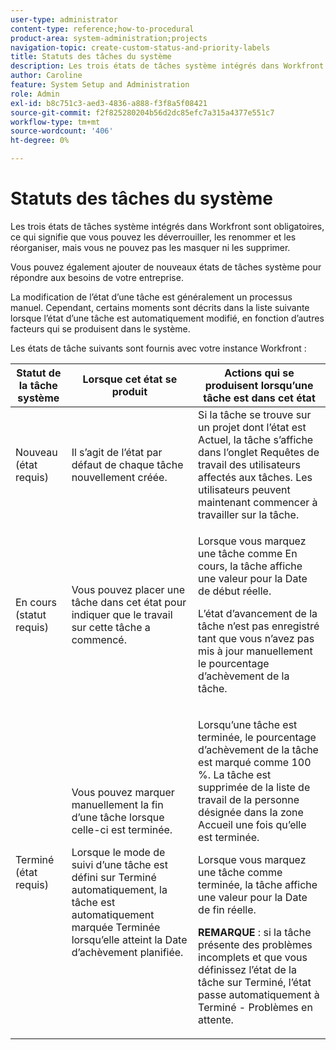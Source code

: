```yaml
---
user-type: administrator
content-type: reference;how-to-procedural
product-area: system-administration;projects
navigation-topic: create-custom-status-and-priority-labels
title: Statuts des tâches du système
description: Les trois états de tâches système intégrés dans Workfront sont obligatoires, ce qui signifie que vous pouvez les déverrouiller, les renommer et les réorganiser, mais vous ne pouvez pas les masquer ni les supprimer. Vous pouvez également ajouter de nouveaux états de tâches système pour répondre aux besoins de votre entreprise. La modification de l’état d’une tâche est généralement un processus manuel, mais parfois l’état d’une tâche est modifié automatiquement, en fonction d’autres facteurs qui se produisent dans le système.
author: Caroline
feature: System Setup and Administration
role: Admin
exl-id: b8c751c3-aed3-4836-a888-f3f8a5f08421
source-git-commit: f2f825280204b56d2dc85efc7a315a4377e551c7
workflow-type: tm+mt
source-wordcount: '406'
ht-degree: 0%

---
```


# Statuts des tâches du système

Les trois états de tâches système intégrés dans Workfront sont obligatoires, ce qui signifie que vous pouvez les déverrouiller, les renommer et les réorganiser, mais vous ne pouvez pas les masquer ni les supprimer.

Vous pouvez également ajouter de nouveaux états de tâches système pour répondre aux besoins de votre entreprise.

La modification de l’état d’une tâche est généralement un processus manuel. Cependant, certains moments sont décrits dans la liste suivante lorsque l’état d’une tâche est automatiquement modifié, en fonction d’autres facteurs qui se produisent dans le système.

Les états de tâche suivants sont fournis avec votre instance Workfront :

<table style="table-layout:auto"> 
 <col> 
 <col> 
 <col> 
 <thead> 
  <tr> 
   <th>Statut de la tâche système</th> 
   <th>Lorsque cet état se produit</th> 
   <th>Actions qui se produisent lorsqu’une tâche est dans cet état</th> 
  </tr> 
 </thead> 
 <tbody> 
  <tr> 
   <td>Nouveau (état requis)</td> 
   <td>Il s’agit de l’état par défaut de chaque tâche nouvellement créée.</td> 
   <td>Si la tâche se trouve sur un projet dont l’état est Actuel, la tâche s’affiche dans l’onglet Requêtes de travail des utilisateurs affectés aux tâches. Les utilisateurs peuvent maintenant commencer à travailler sur la tâche.</td> 
  </tr> 
  <tr> 
   <td>En cours (statut requis)</td> 
   <td>Vous pouvez placer une tâche dans cet état pour indiquer que le travail sur cette tâche a commencé.</td> 
   <td> <p>Lorsque vous marquez une tâche comme En cours, la tâche affiche une valeur pour la Date de début réelle.</p> <p>L’état d’avancement de la tâche n’est pas enregistré tant que vous n’avez pas mis à jour manuellement le pourcentage d’achèvement de la tâche.</p> </td> 
  </tr> 
  <tr> 
   <td>Terminé (état requis)</td> 
   <td> <p>Vous pouvez marquer manuellement la fin d’une tâche lorsque celle-ci est terminée.</p> <p>Lorsque le mode de suivi d’une tâche est défini sur Terminé automatiquement, la tâche est automatiquement marquée Terminée lorsqu’elle atteint la Date d’achèvement planifiée.</p> </td> 
   <td> <p>Lorsqu’une tâche est terminée, le pourcentage d’achèvement de la tâche est marqué comme 100 %. La tâche est supprimée de la liste de travail de la personne désignée dans la zone Accueil une fois qu’elle est terminée.</p> <p>Lorsque vous marquez une tâche comme terminée, la tâche affiche une valeur pour la Date de fin réelle.</p> <p><b>REMARQUE</b> : si la tâche présente des problèmes incomplets et que vous définissez l’état de la tâche sur Terminé, l’état passe automatiquement à Terminé - Problèmes en attente.</p> </td> 
  </tr> 
 </tbody> 
</table>
